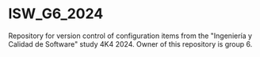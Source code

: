 # ISW_G6_2024
Repository for version control of configuration items from the "Ingeniería y Calidad de Software" study 4K4 2024. Owner of this repository is group 6.
